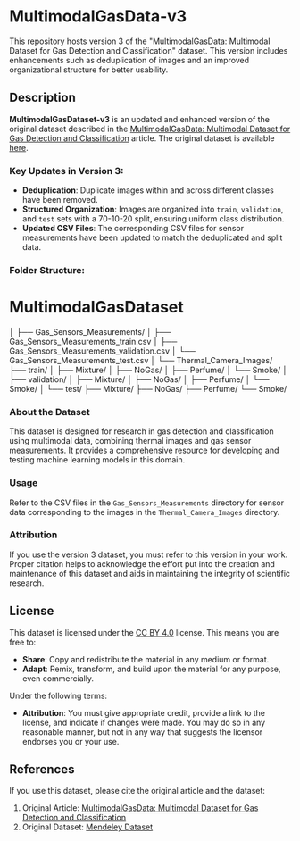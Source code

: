 # MultimodalGasData-v3

This repository hosts version 3 of the "MultimodalGasData: Multimodal Dataset for Gas Detection and Classification" dataset. This version includes enhancements such as deduplication of images and an improved organizational structure for better usability.

## Description

**MultimodalGasDataset-v3** is an updated and enhanced version of the original dataset described in the [MultimodalGasData: Multimodal Dataset for Gas Detection and Classification](https://www.mdpi.com/2306-5729/7/8/112) article. The original dataset is available [here](https://data.mendeley.com/datasets/zkwgkjkjn9/2).

### Key Updates in Version 3:

- **Deduplication**: Duplicate images within and across different classes have been removed.
- **Structured Organization**: Images are organized into `train`, `validation`, and `test` sets with a 70-10-20 split, ensuring uniform class distribution.
- **Updated CSV Files**: The corresponding CSV files for sensor measurements have been updated to match the deduplicated and split data.

### Folder Structure:

# MultimodalGasDataset


│
├── Gas_Sensors_Measurements/
│   ├── Gas_Sensors_Measurements_train.csv
│   ├── Gas_Sensors_Measurements_validation.csv
│   └── Gas_Sensors_Measurements_test.csv
│
└── Thermal_Camera_Images/
    ├── train/
    │   ├── Mixture/
    │   ├── NoGas/
    │   ├── Perfume/
    │   └── Smoke/
    │
    ├── validation/
    │   ├── Mixture/
    │   ├── NoGas/
    │   ├── Perfume/
    │   └── Smoke/
    │
    └── test/
        ├── Mixture/
        ├── NoGas/
        ├── Perfume/
        └── Smoke/


### About the Dataset

This dataset is designed for research in gas detection and classification using multimodal data, combining thermal images and gas sensor measurements. It provides a comprehensive resource for developing and testing machine learning models in this domain.

### Usage

Refer to the CSV files in the `Gas_Sensors_Measurements` directory for sensor data corresponding to the images in the `Thermal_Camera_Images` directory.

### Attribution

If you use the version 3 dataset, you must refer to this version in your work. Proper citation helps to acknowledge the effort put into the creation and maintenance of this dataset and aids in maintaining the integrity of scientific research.

## License

This dataset is licensed under the [CC BY 4.0](https://creativecommons.org/licenses/by/4.0/) license. This means you are free to:

- **Share**: Copy and redistribute the material in any medium or format.
- **Adapt**: Remix, transform, and build upon the material for any purpose, even commercially.

Under the following terms:

- **Attribution**: You must give appropriate credit, provide a link to the license, and indicate if changes were made. You may do so in any reasonable manner, but not in any way that suggests the licensor endorses you or your use.

## References

If you use this dataset, please cite the original article and the dataset:

1. Original Article: [MultimodalGasData: Multimodal Dataset for Gas Detection and Classification](https://www.mdpi.com/2306-5729/7/8/112)
2. Original Dataset: [Mendeley Dataset](https://data.mendeley.com/datasets/zkwgkjkjn9/2)

